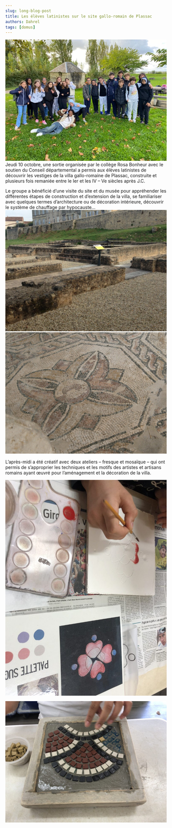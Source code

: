 ```yaml
---
slug: long-blog-post
title: Les élèves latinistes sur le site gallo-romain de Plassac
authors: Dahrel
tags: [domus]
---
```

![hero-boss.jpg](..%2F..%2Fstatic%2Fimg%2Fhero-boss.jpg)
Jeudi 10 octobre, une sortie organisée par le collège Rosa Bonheur avec le soutien du Conseil départemental a permis aux élèves latinistes de découvrir les vestiges de la villa gallo-romaine de Plassac, construite et plusieurs fois remaniée entre le Ier et les IV – Ve siècles après J.C.



Le groupe a bénéficié d’une visite du site et du musée pour appréhender les différentes étapes de construction et d’extension de la villa, se familiariser avec quelques termes d’architecture ou de décoration intérieure, découvrir le système de chauffage par hypocauste…
![IMG_0449-scaled.jpg](..%2F..%2Fstatic%2Fimg%2Fblog%2Fsortie%20plassac%2FIMG_0449-scaled.jpg) ![P6160842-scaled.jpg](..%2F..%2Fstatic%2Fimg%2Fblog%2Fsortie%20plassac%2FP6160842-scaled.jpg)

L’après-midi a été créatif avec deux ateliers – fresque et mosaïque – qui ont permis de s’approprier les techniques et les motifs des artistes et artisans romains ayant œuvré pour l’aménagement et la décoration de la villa.

![IMG_2455-scaled.jpg](..%2F..%2Fstatic%2Fimg%2Fblog%2Fsortie%20plassac%2FIMG_2455-scaled.jpg)

![IMG_2464-scaled-e1728993218834.jpg](..%2F..%2Fstatic%2Fimg%2Fblog%2Fsortie%20plassac%2FIMG_2464-scaled-e1728993218834.jpg)